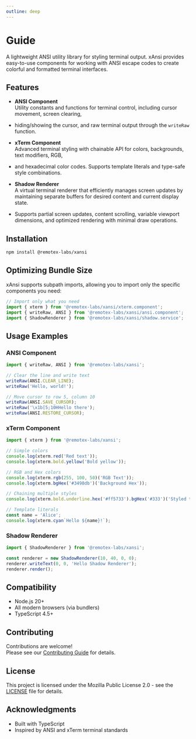 ```yaml
---
outline: deep
---
```


# Guide
A lightweight ANSI utility library for styling terminal output.
xAnsi provides easy-to-use components for working with ANSI escape codes to create colorful and formatted terminal interfaces.

## Features

- **ANSI Component**  
  Utility constants and functions for terminal control, including cursor movement, screen clearing,
- hiding/showing the cursor, and raw terminal output through the `writeRaw` function.

- **xTerm Component**  
  Advanced terminal styling with chainable API for colors, backgrounds, text modifiers, RGB,
- and hexadecimal color codes. Supports template literals and type-safe style combinations.

- **Shadow Renderer**  
  A virtual terminal renderer that efficiently manages screen updates by maintaining separate buffers for desired content and current display state.
- Supports partial screen updates, content scrolling, variable viewport dimensions, and optimized rendering with minimal draw operations.

## Installation

```bash
npm install @remotex-labs/xansi
```

## Optimizing Bundle Size
xAnsi supports subpath imports, allowing you to import only the specific components you need:

```typescript
// Import only what you need
import { xterm } from '@remotex-labs/xansi/xterm.component';
import { writeRaw, ANSI } from '@remotex-labs/xansi/ansi.component';
import { ShadowRenderer } from '@remotex-labs/xansi/shadow.service';
```

## Usage Examples

### ANSI Component
```ts
import { writeRaw, ANSI } from '@remotex-labs/xansi';

// Clear the line and write text
writeRaw(ANSI.CLEAR_LINE);
writeRaw('Hello, world!');

// Move cursor to row 5, column 10
writeRaw(ANSI.SAVE_CURSOR);
writeRaw('\x1b[5;10HHello there');
writeRaw(ANSI.RESTORE_CURSOR);
```

### xTerm Component
```ts
import { xterm } from '@remotex-labs/xansi';

// Simple colors
console.log(xterm.red('Red text'));
console.log(xterm.bold.yellow('Bold yellow'));

// RGB and Hex colors
console.log(xterm.rgb(255, 100, 50)('RGB Text'));
console.log(xterm.bgHex('#3498db')('Background Hex'));

// Chaining multiple styles
console.log(xterm.bold.underline.hex('#ff5733').bgHex('#333')('Styled text'));

// Template literals
const name = 'Alice';
console.log(xterm.cyan`Hello ${name}!`);
```

### Shadow Renderer
```ts
import { ShadowRenderer } from '@remotex-labs/xansi';

const renderer = new ShadowRenderer(10, 40, 0, 0);
renderer.writeText(0, 0, 'Hello Shadow Renderer');
renderer.render();
```

## Compatibility
- Node.js 20+
- All modern browsers (via bundlers)
- TypeScript 4.5+

## Contributing
Contributions are welcome!\
Please see our [Contributing Guide](CONTRIBUTING.md) for details.

## License
This project is licensed under the Mozilla Public License 2.0 - see the [LICENSE](LICENSE) file for details.

## Acknowledgments
- Built with TypeScript
- Inspired by ANSI and xTerm terminal standards

